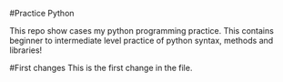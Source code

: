#Practice Python

This repo show cases my python programming practice. 
This contains beginner to intermediate level practice of python syntax, methods and libraries! 

#First changes
This is the first change in the file.  